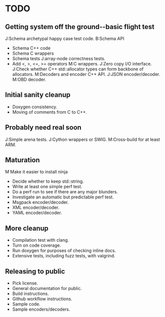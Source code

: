# TODO

## Getting system off the ground--basic flight test

J:Schema archetypal happy case test code.
B:Schema API
* Schema C++ code
* Schema C wrappers
* Schema tests
J:array-node correctness tests.
* Add <, >, <=, >= operators
M:C wrappers.
J:Zero copy I/O interface.
J:Check whether C++ std::allocator types can form backbone of allocators.
M:Decoders and encoder C++ API.
J:JSON encoder/decoder.
M:OBD decoder.

## Initial sanity cleanup

* Doxygen consistency.
* Moving of comments from C to C++.

## Probably need real soon

J:Simple arena tests.
J:Cython wrappers or SWIG.
M:Cross-build for at least ARM.

## Maturation

M Make it easier to install ninja
* Decide whether to keep std::string.
* Write at least one simple perf test.
* Do a perf run to see if there are any major blunders.
* Investigate an automatic but predictable perf test.
* Msgpack encoder/decoder.
* XML encoder/decoder.
* YAML encoder/decoder.

## More cleanup

* Compilation test with clang.
* Turn on code coverage.
* Run doxygen for purposes of checking inline docs.
* Extensive tests, including fuzz tests, with valgrind.

## Releasing to public

* Pick license.
* General documentation for public.
* Build instructions.
* Github workflow instructions.
* Sample code.
* Sample encoders/decoders.
